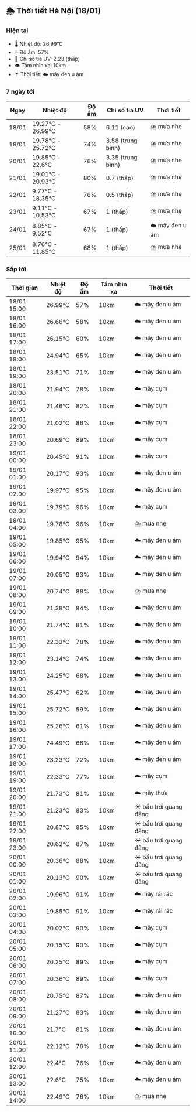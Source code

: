 ## 🌦️ Thời tiết Hà Nội (18/01)

### Hiện tại

- 🌡️ Nhiệt độ: 26.99℃
- 💦 Độ ẩm: 57%
- 🌟 Chỉ số tia UV: 2.23 (thấp)
- 👁️ Tầm nhìn xa: 10km
- ☂️ Thời tiết: ☁️ mây đen u ám

### 7 ngày tới

| Ngày | Nhiệt độ | Độ ẩm | Chỉ số tia UV | Thời tiết |
| --- | --- | --- | --- | --- |
| 18/01 | 19.27℃ - 26.99℃ | 58% | 6.11 (cao) | ⛈️ mưa nhẹ |
| 19/01 | 19.78℃ - 25.72℃ | 74% | 3.58 (trung bình) | ⛈️ mưa nhẹ |
| 20/01 | 19.85℃ - 22.6℃ | 76% | 3.35 (trung bình) | ⛈️ mưa nhẹ |
| 21/01 | 19.01℃ - 20.93℃ | 80% | 0.7 (thấp) | ⛈️ mưa nhẹ |
| 22/01 | 9.77℃ - 18.35℃ | 76% | 0.5 (thấp) | ⛈️ mưa nhẹ |
| 23/01 | 9.11℃ - 10.53℃ | 67% | 1 (thấp) | ⛈️ mưa nhẹ |
| 24/01 | 8.85℃ - 9.52℃ | 67% | 1 (thấp) | ☁️ mây đen u ám |
| 25/01 | 8.76℃ - 11.85℃ | 68% | 1 (thấp) | ⛈️ mưa nhẹ |

### Sắp tới

| Thời gian | Nhiệt độ | Độ ẩm | Tầm nhìn xa | Thời tiết |
| --- | --- | --- | --- | --- |
| 18/01 15:00 | 26.99℃ | 57% | 10km | ☁️ mây đen u ám |
| 18/01 16:00 | 26.66℃ | 58% | 10km | ☁️ mây đen u ám |
| 18/01 17:00 | 26.15℃ | 60% | 10km | ☁️ mây đen u ám |
| 18/01 18:00 | 24.94℃ | 65% | 10km | ☁️ mây đen u ám |
| 18/01 19:00 | 23.51℃ | 71% | 10km | ☁️ mây đen u ám |
| 18/01 20:00 | 21.94℃ | 78% | 10km | ☁️ mây cụm |
| 18/01 21:00 | 21.46℃ | 82% | 10km | ☁️ mây cụm |
| 18/01 22:00 | 21.02℃ | 86% | 10km | ☁️ mây cụm |
| 18/01 23:00 | 20.69℃ | 89% | 10km | ☁️ mây cụm |
| 19/01 00:00 | 20.45℃ | 91% | 10km | ☁️ mây cụm |
| 19/01 01:00 | 20.17℃ | 93% | 10km | ☁️ mây đen u ám |
| 19/01 02:00 | 19.97℃ | 95% | 10km | ☁️ mây đen u ám |
| 19/01 03:00 | 19.79℃ | 96% | 10km | ☁️ mây cụm |
| 19/01 04:00 | 19.78℃ | 96% | 10km | ⛈️ mưa nhẹ |
| 19/01 05:00 | 19.85℃ | 95% | 10km | ☁️ mây đen u ám |
| 19/01 06:00 | 19.94℃ | 94% | 10km | ☁️ mây đen u ám |
| 19/01 07:00 | 20.05℃ | 93% | 10km | ☁️ mây đen u ám |
| 19/01 08:00 | 20.74℃ | 88% | 10km | ⛈️ mưa nhẹ |
| 19/01 09:00 | 21.38℃ | 84% | 10km | ☁️ mây đen u ám |
| 19/01 10:00 | 21.74℃ | 81% | 10km | ☁️ mây đen u ám |
| 19/01 11:00 | 22.33℃ | 78% | 10km | ☁️ mây đen u ám |
| 19/01 12:00 | 23.14℃ | 74% | 10km | ☁️ mây đen u ám |
| 19/01 13:00 | 24.25℃ | 68% | 10km | ☁️ mây đen u ám |
| 19/01 14:00 | 25.47℃ | 62% | 10km | ☁️ mây đen u ám |
| 19/01 15:00 | 25.72℃ | 59% | 10km | ☁️ mây đen u ám |
| 19/01 16:00 | 25.26℃ | 61% | 10km | ☁️ mây đen u ám |
| 19/01 17:00 | 24.49℃ | 66% | 10km | ☁️ mây đen u ám |
| 19/01 18:00 | 23.23℃ | 72% | 10km | ☁️ mây đen u ám |
| 19/01 19:00 | 22.33℃ | 77% | 10km | ☁️ mây cụm |
| 19/01 20:00 | 21.73℃ | 81% | 10km | ☁️ mây thưa |
| 19/01 21:00 | 21.23℃ | 83% | 10km | ☀️ bầu trời quang đãng |
| 19/01 22:00 | 20.87℃ | 85% | 10km | ☀️ bầu trời quang đãng |
| 19/01 23:00 | 20.62℃ | 87% | 10km | ☀️ bầu trời quang đãng |
| 20/01 00:00 | 20.36℃ | 88% | 10km | ☀️ bầu trời quang đãng |
| 20/01 01:00 | 20.13℃ | 90% | 10km | ☀️ bầu trời quang đãng |
| 20/01 02:00 | 19.96℃ | 91% | 10km | ☁️ mây rải rác |
| 20/01 03:00 | 19.85℃ | 91% | 10km | ☁️ mây rải rác |
| 20/01 04:00 | 20.02℃ | 90% | 10km | ☁️ mây cụm |
| 20/01 05:00 | 20.15℃ | 90% | 10km | ☁️ mây cụm |
| 20/01 06:00 | 20.25℃ | 89% | 10km | ☁️ mây cụm |
| 20/01 07:00 | 20.36℃ | 89% | 10km | ☁️ mây cụm |
| 20/01 08:00 | 20.75℃ | 87% | 10km | ☁️ mây đen u ám |
| 20/01 09:00 | 21.27℃ | 83% | 10km | ☁️ mây đen u ám |
| 20/01 10:00 | 21.7℃ | 81% | 10km | ☁️ mây đen u ám |
| 20/01 11:00 | 22.12℃ | 78% | 10km | ☁️ mây đen u ám |
| 20/01 12:00 | 22.4℃ | 76% | 10km | ☁️ mây đen u ám |
| 20/01 13:00 | 22.6℃ | 75% | 10km | ☁️ mây đen u ám |
| 20/01 14:00 | 22.49℃ | 76% | 10km | ⛈️ mưa nhẹ |

